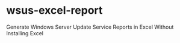 # wsus-excel-report
Generate Windows Server Update Service Reports in Excel Without Installing Excel
